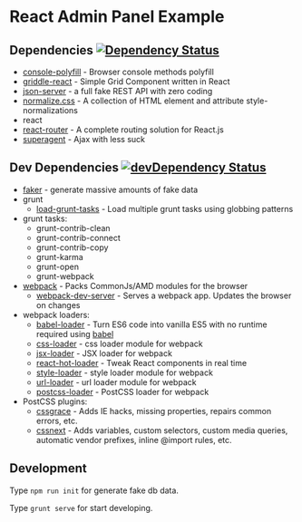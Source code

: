 React Admin Panel Example
===

## Dependencies [![Dependency Status](https://david-dm.org/semigradsky/react-admin-example.svg)](https://david-dm.org/semigradsky/react-admin-example)

- [console-polyfill](https://github.com/paulmillr/console-polyfill) - Browser console methods polyfill
- [griddle-react](https://github.com/GriddleGriddle/Griddle) - Simple Grid Component written in React
- [json-server](https://github.com/typicode/json-server) - a full fake REST API with zero coding
- [normalize.css](https://github.com/necolas/normalize.css) - A collection of HTML element and attribute style-normalizations
- react
- [react-router](https://github.com/rackt/react-router) - A complete routing solution for React.js
- [superagent](https://github.com/visionmedia/superagent) - Ajax with less suck

## Dev Dependencies [![devDependency Status](https://david-dm.org/semigradsky/react-admin-example/dev-status.svg)](https://david-dm.org/semigradsky/react-admin-example#info=devDependencies)

- [faker](https://github.com/Marak/faker.js) - generate massive amounts of fake data
- grunt
  - [load-grunt-tasks](https://github.com/sindresorhus/load-grunt-tasks) - Load multiple grunt tasks using globbing patterns
- grunt tasks:
  - grunt-contrib-clean
  - grunt-contrib-connect
  - grunt-contrib-copy
  - grunt-karma
  - grunt-open
  - grunt-webpack
- [webpack](https://github.com/webpack/webpack) - Packs CommonJs/AMD modules for the browser
  - [webpack-dev-server](https://github.com/webpack/webpack-dev-server) - Serves a webpack app. Updates the browser on changes
- webpack loaders:
  - [babel-loader](https://github.com/babel/babel-loader) - Turn ES6 code into vanilla ES5 with no runtime required using [babel](https://github.com/babel/babel)
  - [css-loader](https://github.com/webpack/css-loader) - css loader module for webpack
  - [jsx-loader](https://github.com/petehunt/jsx-loader) - JSX loader for webpack
  - [react-hot-loader](https://github.com/gaearon/react-hot-loader) - Tweak React components in real time
  - [style-loader](https://github.com/webpack/style-loader) - style loader module for webpack
  - [url-loader](https://github.com/webpack/url-loader) - url loader module for webpack
  - [postcss-loader](https://github.com/postcss/postcss-loader) - PostCSS loader for webpack
- PostCSS plugins:
  - [cssgrace](https://github.com/cssdream/cssgrace) - Adds IE hacks, missing properties, repairs common errors, etc.
  - [cssnext](https://github.com/cssnext/cssnext) - Adds variables, custom selectors, custom media queries, automatic vendor prefixes, inline @import rules, etc.

## Development

Type `npm run init` for generate fake db data.

Type `grunt serve` for start developing.
